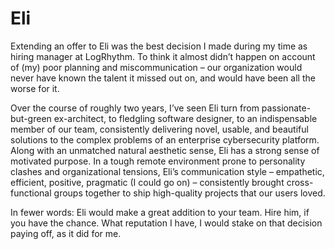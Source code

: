 # Eli

Extending an offer to Eli was the best decision I made during my time as hiring manager at LogRhythm. To think it almost didn’t happen on account of (my) poor planning and miscommunication – our organization would never have known the talent it missed out on, and would have been all the worse for it.

Over the course of roughly two years, I’ve seen Eli turn from passionate-but-green ex-architect, to fledgling software designer, to an indispensable member of our team, consistently delivering novel, usable, and beautiful solutions to the complex problems of an enterprise cybersecurity platform. Along with an unmatched natural aesthetic sense, Eli has a strong sense of motivated purpose. In a tough remote environment prone to personality clashes and organizational tensions, Eli’s communication style – empathetic, efficient, positive, pragmatic (I could go on) – consistently brought cross-functional groups together to ship high-quality projects that our users loved.

In fewer words: Eli would make a great addition to your team. Hire him, if you have the chance. What reputation I have, I would stake on that decision paying off, as it did for me.